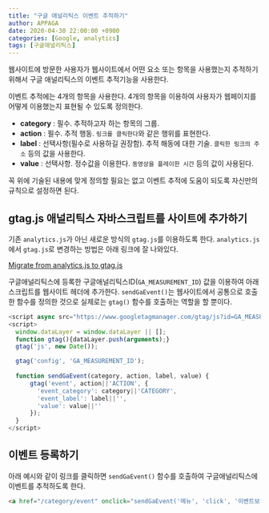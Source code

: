 ```yaml
---
title: "구글 애널리틱스 이벤트 추적하기"
author: APPAGA
date: 2020-04-30 22:00:00 +0900
categories: [Google, analytics]
tags: [구글애널리틱스]
---
```


웹사이트에 방문한 사용자가 웹사이트에서 어떤 요소 또는 항목을 사용했는지 추적하기 위해서 구글 애널리틱스의 이벤트 추적기능을 사용한다.

이벤트 추적에는 4개의 항목을 사용한다. 
4개의 항목을 이용하여 사용자가 웹페이지를 어떻게 이용했는지 표현될 수 있도록 정의한다.

* __category__ : 필수. 추적하고자 하는 항목의 그룹.
* __action__   : 필수. 추적 행동. `링크를 클릭한다`와 같은 행위를 표현한다.
* __label__    : 선택사항(필수로 사용하길 권장함). 추적 해동에 대한 기술. `클릭한 링크의 주소` 등의 값을 사용한다.
* __value__    : 선택사항. 정수값을 이용한다. `동영상을 플레이한 시간` 등의 값이 사용된다.

꼭 위에 기술된 내용에 맞게 정의할 필요는 없고 이벤트 추적에 도움이 되도록 자신만의 규칙으로 설정하면 된다.

## gtag.js 애널리틱스 자바스크립트를 사이트에 추가하기

기존 `analytics.js`가 아닌 새로운 방식의 `gtag.js`를 이용하도록 한다.
`analytics.js`에서 `gtag.js`로 변경하는 방법은 아래 링크에 잘 나와있다.

[Migrate from analytics.js to gtag.js](https://developers.google.com/analytics/devguides/collection/gtagjs/migration)

구글애널리틱스에 등록한 구글애널리틱스ID(`GA_MEASUREMENT_ID`) 값을 이용하여 아래 스크립트를 웹사이트 헤더에 추가한다.
`sendGaEvent()`는 웹사이트에서 공통으로 호출한 함수를 정의한 것으로 실제로는 `gtag()` 함수를 호출하는 역할을 할 뿐이다.

```javascript
<script async src="https://www.googletagmanager.com/gtag/js?id=GA_MEASUREMENT_ID"></script>
<script>
  window.dataLayer = window.dataLayer || [];
  function gtag(){dataLayer.push(arguments);}
  gtag('js', new Date());

  gtag('config', 'GA_MEASUREMENT_ID');
  
  function sendGaEvent(category, action, label, value) {
	  gtag('event', action||'ACTION', {
		'event_category': category||'CATEGORY',
		'event_label': label||'',
		'value': value||''
	  });
  }
</script>
```

## 이벤트 등록하기

아래 예시와 같이 링크를 클릭하면 `sendGaEvent()` 함수를 호출하여 구글애널리틱스에 이벤트를 추적하도록 한다.

```html
<a href="/category/event" onclick="sendGaEvent('메뉴', 'click', '이벤트보기')">이벤트보기</a>
```

